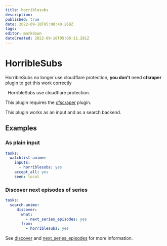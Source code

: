 ```yaml
---
title: horriblesubs
description: 
published: true
date: 2022-09-18T05:08:40.268Z
tags: 
editor: markdown
dateCreated: 2022-09-18T05:06:11.281Z
---
```


# HorribleSubs

<div class="alert alert-warning" role=alert>

HorribleSubs no longer use cloudflare protection, **you don't** need **cfsraper** plugin to get this work correctly 
</div>
<div class="alert alert-info" role="alert">
  <span class="glyphicon glyphicon glyphicon-download-alt"></span>
  &nbsp;
HorribleSubs use cloudflare protection.

This plugin requires the [cfscraper](/Plugins/cfscraper) plugin.
</div>

This plugin works as an input and as a search backend.

## Examples

### As plain input

```yaml
tasks:
  watchlist-anime:
    inputs: 
      - horriblesubs: yes
    accept_all: yes
    seen: local
```

### Discover next episodes of series

```yaml
tasks:
  search-anime:
     discover:
       what:
         - next_series_episodes: yes
       from:
         - horriblesubs: yes
```

See [discover](/Plugins/discover) and [next_series_episodes](/Plugins/next_series_episodes) for more information.